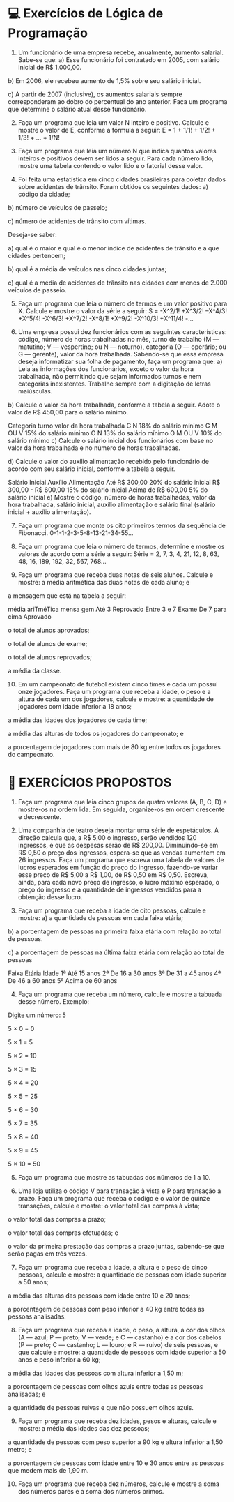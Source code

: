 
# 💻 Exercícios de Lógica de Programação

1. Um funcionário de uma empresa recebe, anualmente, aumento salarial. Sabe-se que:
a) Esse funcionário foi contratado em 2005, com salário inicial de R$ 1.000,00.

b) Em 2006, ele recebeu aumento de 1,5% sobre seu salário inicial.

c) A partir de 2007 (inclusive), os aumentos salariais sempre corresponderam ao dobro do percentual do ano anterior. Faça um programa que determine o salário atual desse funcionário.

2. Faça um programa que leia um valor N inteiro e positivo. Calcule e mostre o valor de E, conforme a fórmula a seguir:
E = 1 + 1/1! + 1/2! + 1/3! + ... + 1/N!

3. Faça um programa que leia um número N que indica quantos valores inteiros e positivos devem ser lidos a seguir. Para cada número lido, mostre uma tabela contendo o valor lido e o fatorial desse valor.
4. Foi feita uma estatística em cinco cidades brasileiras para coletar dados sobre acidentes de trânsito. Foram obtidos os seguintes dados:
a) código da cidade;

b) número de veículos de passeio;

c) número de acidentes de trânsito com vítimas.

Deseja-se saber:

a) qual é o maior e qual é o menor índice de acidentes de trânsito e a que cidades pertencem;

b) qual é a média de veículos nas cinco cidades juntas;

c) qual é a média de acidentes de trânsito nas cidades com menos de 2.000 veículos de passeio.

5. Faça um programa que leia o número de termos e um valor positivo para X. Calcule e mostre o valor da série a seguir:
S = -X^2/1! +X^3/2! –X^4/3! +X^5/4! -X^6/3! +X^7/2! -X^8/1! +X^9/2! -X^10/3! +X^11/4! -...

6. Uma empresa possui dez funcionários com as seguintes características: código, número de horas trabalhadas no mês, turno de trabalho (M — matutino; V — vespertino; ou N — noturno), categoria (O — operário; ou G — gerente), valor da hora trabalhada. Sabendo-se que essa empresa deseja informatizar sua folha de pagamento, faça um programa que:
a) Leia as informações dos funcionários, exceto o valor da hora trabalhada, não permitindo que sejam informados turnos e nem categorias inexistentes. Trabalhe sempre com a digitação de letras maiúsculas.

b) Calcule o valor da hora trabalhada, conforme a tabela a seguir. Adote o valor de R$ 450,00 para o salário mínimo.

Categoria	turno	valor da hora trabalhada
G	N	18% do salário mínimo
G	M OU V	15% do salário mínimo
O	N	13% do salário mínimo
O	M OU V	10% do salário mínimo
c) Calcule o salário inicial dos funcionários com base no valor da hora trabalhada e no número de horas trabalhadas.

d) Calcule o valor do auxílio alimentação recebido pelo funcionário de acordo com seu salário inicial, conforme a tabela a seguir.

Salário Inicial	Auxílio Alimentação
Até R$ 300,00	20% do salário inicial
R$ 300,00 - R$ 600,00	15% do salário inicial
Acima de R$ 600,00	5% do salário inicial
e) Mostre o código, número de horas trabalhadas, valor da hora trabalhada, salário inicial, auxílio alimentação e salário final (salário inicial + auxílio alimentação).

7. Faça um programa que monte os oito primeiros termos da sequência de Fibonacci.
0-1-1-2-3-5-8-13-21-34-55...

8. Faça um programa que leia o número de termos, determine e mostre os valores de acordo com a série a seguir:
Série = 2, 7, 3, 4, 21, 12, 8, 63, 48, 16, 189, 192, 32, 567, 768...

9. Faça um programa que receba duas notas de seis alunos. Calcule e mostre:
a média aritmética das duas notas de cada aluno; e

a mensagem que está na tabela a seguir:

média ariTméTica mensa gem Até 3 Reprovado Entre 3 e 7 Exame De 7 para cima Aprovado

o total de alunos aprovados;

o total de alunos de exame;

o total de alunos reprovados;

a média da classe.

10. Em um campeonato de futebol existem cinco times e cada um possui onze jogadores. Faça um programa que receba a idade, o peso e a altura de cada um dos jogadores, calcule e mostre:
a quantidade de jogadores com idade inferior a 18 anos;

a média das idades dos jogadores de cada time;

a média das alturas de todos os jogadores do campeonato; e

a porcentagem de jogadores com mais de 80 kg entre todos os jogadores do campeonato.

# 📝 EXERCÍCIOS PROPOSTOS
1. Faça um programa que leia cinco grupos de quatro valores (A, B, C, D) e mostre-os na ordem lida. Em seguida, organize-os em ordem crescente e decrescente.

2. Uma companhia de teatro deseja montar uma série de espetáculos. A direção calcula que, a R$ 5,00 o ingresso, serão vendidos 120 ingressos, e que as despesas serão de R$ 200,00. Diminuindo-se em R$ 0,50 o preço dos ingressos, espera-se que as vendas aumentem em 26 ingressos. Faça um programa que escreva uma tabela de valores de lucros esperados em função do preço do ingresso, fazendo-se variar esse preço de R$ 5,00 a R$ 1,00, de R$ 0,50 em R$ 0,50. Escreva, ainda, para cada novo preço de ingresso, o lucro máximo esperado, o preço do ingresso e a quantidade de ingressos vendidos para a obtenção desse lucro.

3. Faça um programa que receba a idade de oito pessoas, calcule e mostre:
a) a quantidade de pessoas em cada faixa etária;

b) a porcentagem de pessoas na primeira faixa etária com relação ao total de pessoas.

c) a porcentagem de pessoas na última faixa etária com relação ao total de pessoas

Faixa Etária	Idade
1ª	Até 15 anos
2ª	De 16 a 30 anos
3ª	De 31 a 45 anos
4ª	De 46 a 60 anos
5ª	Acima de 60 anos

4. Faça um programa que receba um número, calcule e mostre a tabuada desse número.
Exemplo:

Digite um número: 5

5 × 0 = 0

5 × 1 = 5

5 × 2 = 10

5 × 3 = 15

5 × 4 = 20

5 × 5 = 25

5 × 6 = 30

5 × 7 = 35

5 × 8 = 40

5 × 9 = 45

5 × 10 = 50


5. Faça um programa que mostre as tabuadas dos números de 1 a 10.

6. Uma loja utiliza o código V para transação à vista e P para transação a prazo. Faça um programa que receba o código e o valor de quinze transações, calcule e mostre:
o valor total das compras à vista;

o valor total das compras a prazo;

o valor total das compras efetuadas; e

o valor da primeira prestação das compras a prazo juntas, sabendo-se que serão pagas em três vezes.

7. Faça um programa que receba a idade, a altura e o peso de cinco pessoas, calcule e mostre:
a quantidade de pessoas com idade superior a 50 anos;

a média das alturas das pessoas com idade entre 10 e 20 anos;

a porcentagem de pessoas com peso inferior a 40 kg entre todas as pessoas analisadas.

8. Faça um programa que receba a idade, o peso, a altura, a cor dos olhos (A — azul; P — preto; V — verde; e C — castanho) e a cor dos cabelos (P — preto; C — castanho; L — louro; e R — ruivo) de seis pessoas, e que calcule e mostre:
a quantidade de pessoas com idade superior a 50 anos e peso inferior a 60 kg;

a média das idades das pessoas com altura inferior a 1,50 m;

a porcentagem de pessoas com olhos azuis entre todas as pessoas analisadas; e

a quantidade de pessoas ruivas e que não possuem olhos azuis.

9. Faça um programa que receba dez idades, pesos e alturas, calcule e mostre:
a média das idades das dez pessoas;

a quantidade de pessoas com peso superior a 90 kg e altura inferior a 1,50 metro; e

a porcentagem de pessoas com idade entre 10 e 30 anos entre as pessoas que medem mais de 1,90 m.

10. Faça um programa que receba dez números, calcule e mostre a soma dos números pares e a soma dos números primos.
